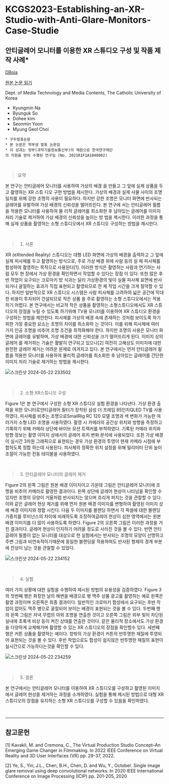 # KCGS2023-Establishing-an-XR-Studio-with-Anti-Glare-Monitors-Case-Studie

## 안티글레어 모니터를 이용한 XR 스튜디오 구성 및 작품 제작 사례*

[DBpia](https://www.dbpia.co.kr/journal/articleDetail?nodeId=NODE11492748)

[원본 논문 읽기](https://github.com/Cybecho/KCGS2023-Establishing-an-XR-Studio-with-Anti-Glare-Monitors-Case-Studie/blob/main/XR%EC%8A%A4%ED%8A%9C%EB%94%94%EC%98%A4_KCGS2023.pdf)

Dept. of Media Technology and Media Contents, The Catholic University of Korea
 - Kyungmin Na
 - Byunguk So
 - Dohee kim
 - Seonmin Yoon
 - Myung Geol Choi
  
```
* 구두발표논문
* 본 논문은 학부생 발표 논문임
* 이 성과는 정부(과학기술정보통신부)의 재원으로 한국연구재단
의 지원을 받아 수행된 연구임 (No. 2021R1F1A1048002)
```

<br/>

> 요약

본 연구는 안티글레어 모니터를 사용하여 가상의 배경 을 만들고 그 앞에 실제 상품을 두고 촬영하는 XR 스튜 디오 구현 방법을 제시한다. 
가상의 배경과 실제 사물 사이의 조명 일치를 위해 강한 조명의 사용이 필요하다.
하지만 강한 조명은 모니터 화면에 반사되는 글레어를 유발하여 가상 배경의 신뢰성을 떨어뜨린다. 
본 연구에 서는 안티글레어 필름을 적용한 모니터를 사용하여 물 리적 글레어를 최소화한 후 남아있는 글레어를 이미지 처리 기술로 제거하여 가상 배경의 신뢰성을 높이는 방 법을 제시한다. 
이러한 과정을 통해 실제 상품을 촬영하는 소형 스튜디오에서 XR 스튜디오 구성하는 방법을 제시한다.

<br/>

> 1. 서론

XR (eXtended Reality) 스튜디오는 대형 LED 화면에 가상의 배경을 출력하고 그 앞에 실제 피사체를 두고 촬영하는 방식으로, 주로 가상 배경 위에 사람 등의 실 체 피사체를 합성하여 촬영하는 목적으로 사용된다[1].
이러한 방식은 촬영하는 사람과 연기하는 사람 모두 현 장에서 가상 환경을 확인하면서 작업할 수 있다는 장점 이 있다. 
또한 많은 후반 작업이 요구되는 크로마키 방 식과는 달리 가상환경의 빛이 실물 피사체 표면에 반사 되거나 굴절하는 효과가 직접 표현되고 촬영되므로 전 체 작업 시간을 크게 절약할 수 있다. 
하지만 일반적으로 XR 스튜디오 시스템은 사람 피사체를 고려하여 넓은 공간에 막대한 비용이 투자되어 건설되므로 작은 상품 을 주로 촬영하는 소형 스튜디오에서는 적용하기 어렵다. 
본 연구에서는 비교적 작은 상품을 촬영하는 소형스튜디오에서도 XR 스튜디오의 장점을 누릴 수 있도록 하기위해 TV용 모니터를 이용하여 XR 스튜디오 환경을 구성하는 방법을 제안한다.
피사체를 가상의 배경 속에 존재하는 것처럼 보이도록 하기위한 가장 중요한 요소는 조명의 차이를 최소화하 는 것이다. 이를 위해 피사체에 여러 가지 인공 조명을 비추어 조명 조건을 최적화해야 한다. 하지만 조명의 사용은 모니터 화면에 글레어를 유발하며, 가상 배경에 대한 신뢰성을 크기 떨어뜨리게 된다. 이미지 상의 글레어 를 제거하는 기술은 활발히 연구되고 있으나[2] 여전히 고해상도 이미지에 대한 완전한 글레어 제거는 어려운 문제로 여겨지고 있다. 본 연구에서는 먼저 안티글레어 필름을 적용한 모니터를 사용하여 물리적 글레어를 최소화한 후 남아있는 글레어를 간단한 이미지 처리 기술로 제거하는 방법을 제시한다.

![스크린샷 2024-05-22 233502](https://github.com/Cybecho/KCGS2023-Establishing-an-XR-Studio-with-Anti-Glare-Monitors-Case-Studie/assets/42949995/211c4bc9-a039-4545-b7b7-9de6450423fb)

<br/>

> 2. 소형 XR스튜니오 구성 

Figure 1은 본 연구에서 구성한 소형 XR 스튜디오 실험 환경을 나타낸다. 가상 환경 출력을 위한 모니터로안티글레어 필터가 장착된 삼성 더 프레임 85인치QLED TV를 사용하였다. 피사체를 비추는 조명으로SmallRig RC 120 모델 조명과 색 변화가 가능한 여러가지 소형 LED 조명을 사용하였다. 촬영 시 카메라의 공간상 위치와 방향을 측정하고 기록하기 위해 카메라 상단에 바이브 모션 트랙커를 부착하였다. 기록된 카메라 위치와 방향 정보는 촬영 이미지 상에서의 글레어 위치 변화 분석에 사용되었다. 또한 가상 배경이 실시간 3차원 그래픽으로 표현되는 경우 가상 환경의 투영이 현재 카메라 시점에 부합하도록 정합 하는데 사용된다. 피사체의 정확한 위치 설정을 위해 밀리미터 단위 높이 조절이 가능한 전동 테이블을 사용하였다.

<br/>

> 3. 안티글레어 모니터의 글레어 제거

Figure 2의 왼쪽 그림은 원본 배경 이미지이고 가운데 그림은 안티글레어 모니터에 조명을 비추어 카메라로 촬영한 결과이다. 왼쪽 상단에 글레어 현상이 나타남을 확인할 수 있지만 조명의 모양이 거울처럼 반사되지는 않으며 흐리게 퍼지는 것을 관찰할 수 있다. 이와 같은 글레어 현상 제거를 위해 먼저 원본 배경 이미지를 변형하여 촬영된 이미지 상에 배경 이미지와 정합 시킨다. 다음 두 이미지를 블렌딩 하면서 각 픽셀에 대한 블렌딩 가중치를 루미넌스의 차이에 비례하도록 조정하여글레어 현상이 심한 영역에서는 원본 배경 이미지를 더 많이 사용하도록 하였다. Figure 2의 오른쪽 그림은 이러한 과정을 거친 결과이다. 글레어 현상이 인지하기 어려울 정도로 사라진 것을 볼 수 있다. 반면 안티글레어 필름이 없는 모니터를 대상으로 한 실험에서는 반사되는 조명의 모양이 선명하고 주변 그림과 비연속적이기때문에 동일한 블렌딩을 적용하여도 반사된 형체의 경계 부분에 잔상이 남는 것을 관찰할 수 있었다.

![스크린샷 2024-05-22 234152](https://github.com/Cybecho/KCGS2023-Establishing-an-XR-Studio-with-Anti-Glare-Monitors-Case-Studie/assets/42949995/718abd37-8b96-452b-b5b6-39b1770d4ce9)

<br/>

> 4. 실험

여러 가지 상황에 대한 실험을 수행하여 제시된 방법의 유용성을 검증하였다. Figure 3의 첫번째 행은 화창한 날의 해변을 배경으로 병 맥주 상품 광고를 촬영하는 예로 왼쪽은 촬영 과정이며 오른쪽은 최종 결과이다. 일반적인 크로마키 합성에서 요구되는 후반 작업이 없어도 맥주 병으로 굴절되어 보이는 배경이 표현되는 것을 볼 수 있다. 두번째 행의 왼쪽 그림은 저녁 무렵의 야외 조명을 연출한 것이고 오른쪽 그림은 외부 빛이 차단된 실내에 초록색 비상 등이 켜진 상태를 연출한 것이다. 같은 물리적 장소에서도 가상 환경을 다양하게 교체해가며 촬영할 수 있는 XR 스튜디오의 장점을 확인할수 있다. 세번째 행은 커튼 상품을 촬영하는 예이다. 창밖의 가상 환경이 커튼의 반투명한 재질에 투영되어 표현되는 것을 볼 수 있다. 후반 작업으로도 합성이 쉽지않은 반투명한 재질의 표현이 실시간으로 가능하다는것을 확인할 수 있다.

![스크린샷 2024-05-22 234259](https://github.com/Cybecho/KCGS2023-Establishing-an-XR-Studio-with-Anti-Glare-Monitors-Case-Studie/assets/42949995/5dec9854-a023-4762-82d1-69da85017a42)

<br/>

> 5. 결론

본 연구에서는 안티글레어 모니터를 이용하여 XR 스튜디오를 구성하고 촬영된 이미지에서 글레어 현상을 제거하는 과정을 소개하였다. 실험을 통해 제시된 방법으로 대형 XR 스튜디오의 장점을 유지하는 소형 XR 스튜디오를 구성할 수 있음을 확인하였다.

<br/>

---

## 참고문헌

[1] Kavakli, M. and Cremona, C., The Virtual Production Studio
Concept–An Emerging Game Changer in Filmmaking. In 2022
IEEE Conference on Virtual Reality and 3D User Interfaces
(VR) pp. 29-37, 2022.


[2] Ye, S., Yin, J.L., Chen, B.H., Chen, D. and Wu, Y., October.
Single image glare removal using deep convolutional networks.
In 2020 IEEE International Conference on Image Processing
(ICIP) pp. 201-205, 2020
